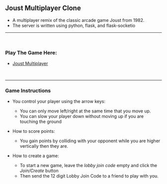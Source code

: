 ## Joust Multiplayer Clone
* A multiplayer remix of the classic arcade game Joust from 1982.
* The server is written using python, flask, and flask-socketio

<hr>
<br>

### Play The Game Here:
* [Joust Multiplayer](https://joust-multiplayer.herokuapp.com/)

<br>
<hr>


### Game Instructions
* You control your player using the arrow keys:  
  * You can only move left/right at the same time that you move up.
  * You can slow your player down without moving up if you are touching the ground

* How to score points:
  * You gain points by colliding with your opponent while you are higher vertically then they are.

* How to create a game:
  * To start a new game, leave the *lobby join code* empty and click the *Join/Create* button
  * Then send the 12 digit Lobby Join Code to a friend to play with you.